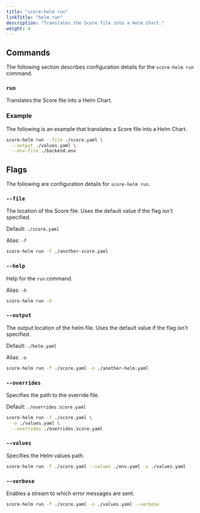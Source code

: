 ```yaml
---
title: "score-helm run"
linkTitle: "helm run"
description: "Translates the Score file into a Helm Chart."
weight: 4
---
```


## Commands

The following section describes configuration details for the `score-helm run` command.

### `run`

Translates the Score file into a Helm Chart.

### Example

The following is an example that translates a Score file into a Helm Chart.

```bash
score-helm run --file ./score.yaml \
  --output ./values.yaml \
  --env-file ./backend.env
```

## Flags

The following are configuration details for `score-helm run`.

### `--file`

The location of the Score file.
Uses the default value if the flag isn't specified.

Default: `./score.yaml`

Alias: `-f`

```bash
score-helm run -f ./another-score.yaml
```

### `--help`

Help for the `run` command.

Alias: `-h`

```bash
score-helm run -h
```

### `--output`

The output location of the helm file.
Uses the default value if the flag isn't specified.

Default: `./helm.yaml`

Alias: `-o`

```bash
score-helm run -f ./score.yaml -o ./another-helm.yaml
```

### `--overrides`

Specifies the path to the override file.

Default: `./overrides.score.yaml`

```bash
score-helm run -f ./score.yaml \
  -o ./values.yaml \
  --overrides ./overrides.score.yaml
```

### `--values`

Specifies the Helm values path.

```bash
score-helm run -f ./score.yaml --values ./env.yaml -o ./values.yaml
```

### `--verbose`

Enables a stream to which error messages are sent.

```bash
score-helm run -f ./score.yaml -o ./values.yaml --verbose
```
